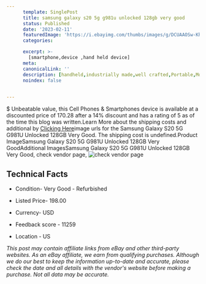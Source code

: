 ```yaml
---
      template: SinglePost
      title: samsung galaxy s20 5g g981u unlocked 128gb very good
      status: Published
      date: '2023-02-11'
      featuredImage: 'https://i.ebayimg.com/thumbs/images/g/DCUAAOSw-KhirPMw/s-l225.jpg'
      categories: 

      excerpt: >-
        [smartphone,device ,hand held device]
      meta:
      canonicalLink: ''
      description: [handheld,industrially made,well crafted,Portable,Mobile,Compact,Convenient,Lightweight,Maneuverable,Man-portable,Miniature,Carriable,Hand-held,Light,Holdable,Transportable,Mobile device,Pocket-sized,On-the-go,Wireless,Cordless,Compact size,Convenient size, smartphone,device ,hand held device]
      noindex: false

        
---
```

$
    Unbeatable value, this Cell Phones & Smartphones device is available at a discounted price of 170.28 after a 14% discount and has a rating of 5 as of the time this blog was written.Learn More about the shipping costs and additional by [Clicking Here](https://www.ebay.com/itm/334470172936?hash=item4ddff9d108%3Ag%3ADCUAAOSw-KhirPMw&amdata=enc%3AAQAHAAAA4CSHqc2TciA6WpNuoLHDjSxN1ekjxYsLEvwTPJfjtV7hE4K%2BqVI7n1SD31tpfitYELF6dYg7EPh1IKgasHXHPQkdg0yHvrkBWiHFee1c13q5AX5gEwySB9z81xKKh%2Fq0sKgYxUgPMwB5iT%2BUCV58ApzXKHnNBc3zoR6DwZE8uVl48kmIKLmUdvS7D%2Bjbl0JND%2BOyspn0Muv3g%2BhWRhH5vhmQzCiGfsGL7tE2tNAlMjccjjDAz42DHFHO676C5CUO%2BYfRhoH%2BOrRn5SHlt%2BnS2HuIGPBWn5gU86mIF3mUem4S&mkevt=1&mkcid=1&mkrid=711-53200-19255-0&campid=%253CePNCampaignId%253E&customid=%253CreferenceId%253E&toolid=10049)image urls for the Samsung Galaxy S20 5G G981U Unlocked 128GB Very Good. The shipping cost is undefined.Product ImageSamsung Galaxy S20 5G G981U Unlocked 128GB Very GoodAdditional ImagesSamsung Galaxy S20 5G G981U Unlocked 128GB Very Good, check vendor page, ![check vendor page](https://origin-galleryplus.ebayimg.com/ws/web/334470172936_2_0_1/225x225.jpg,https://origin-galleryplus.ebayimg.com/ws/web/334470172936_3_0_1/225x225.jpg,https://origin-galleryplus.ebayimg.com/ws/web/334470172936_4_0_1/225x225.jpg,https://origin-galleryplus.ebayimg.com/ws/web/334470172936_5_0_1/225x225.jpg,https://origin-galleryplus.ebayimg.com/ws/web/334470172936_6_0_1/225x225.jpg,https://origin-galleryplus.ebayimg.com/ws/web/334470172936_7_0_1/225x225.jpg,https://origin-galleryplus.ebayimg.com/ws/web/334470172936_8_0_1/225x225.jpg,https://origin-galleryplus.ebayimg.com/ws/web/334470172936_9_0_1/225x225.jpg,https://origin-galleryplus.ebayimg.com/ws/web/334470172936_10_0_1/225x225.jpg,https://origin-galleryplus.ebayimg.com/ws/web/334470172936_11_0_1/225x225.jpg)
    
    

 ## Technical Facts 



     
      

 - Condition- Very Good - Refurbished 


      

 - Listed Price- 198.00 


      

 - Currency- USD 


      

 - Feedback score - 11259 


      

 - Location - US 


      
      

 *_This post may contain affiliate links from eBay and other third-party websites. As an eBay affiliate, we earn from qualifying purchases. Although we do our best to keep the information up-to-date and accurate, please check the date and all details with the vendor's website before making a purchase. Not all data may be accurate._*



    
    
    
    
    